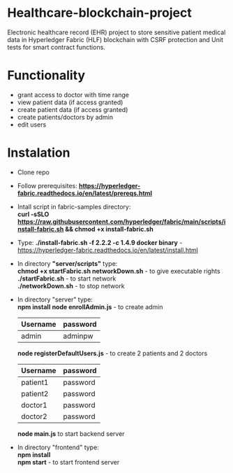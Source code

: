 # Healthcare-blockchain-project
Electronic healthcare record (EHR) project to store sensitive patient medical data in Hyperledger Fabric (HLF) blockchain with CSRF protection and Unit tests for smart contract functions.

# Functionality
- grant access to doctor with time range
- view patient data (if access granted)
- create patient data (if access granted)
- create patients/doctors by admin
- edit users

# Instalation
- Clone repo
- Follow prerequisites: **https://hyperledger-fabric.readthedocs.io/en/latest/prereqs.html**
- Intall script in fabric-samples directory:  
  **curl -sSLO https://raw.githubusercontent.com/hyperledger/fabric/main/scripts/install-fabric.sh && chmod +x install-fabric.sh**
- Type: **./install-fabric.sh -f 2.2.2 -c 1.4.9 docker binary** - https://hyperledger-fabric.readthedocs.io/en/latest/install.html
- In directory **"server/scripts"** type:  
  **chmod +x startFabric.sh networkDown.sh** - to give executable rights  
  **./startFabric.sh** - to start network  
  **./networkDown.sh** - to stop network  
- In directory "server" type:  
  **npm install**
  **node enrollAdmin.js** - to create admin  

  | Username | password |
  | --- | --- |
  | admin | adminpw |  

  **node registerDefaultUsers.js** - to create 2 patients and 2 doctors  

  | Username | password |
  | --- | --- |
  | patient1 | password |
  | patient2 | password |
  | doctor1 | password |
  | doctor2 | password |
  
  **node main.js** to start backend server
 - In directory "frontend" type:  
   **npm install**  
   **npm start** - to start frontend server  

